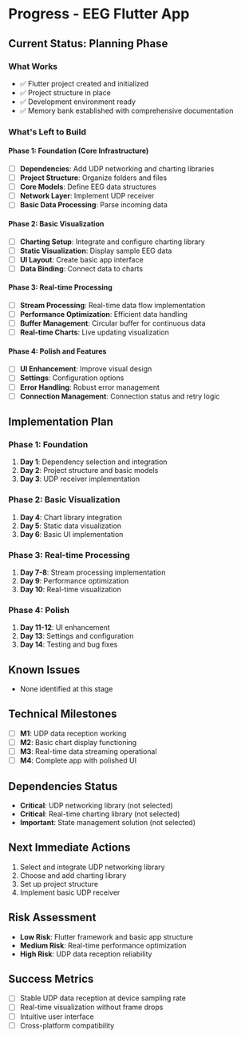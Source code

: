 # Progress - EEG Flutter App

## Current Status: Planning Phase

### What Works
- ✅ Flutter project created and initialized
- ✅ Project structure in place
- ✅ Development environment ready
- ✅ Memory bank established with comprehensive documentation

### What's Left to Build

#### Phase 1: Foundation (Core Infrastructure)
- [ ] **Dependencies**: Add UDP networking and charting libraries
- [ ] **Project Structure**: Organize folders and files
- [ ] **Core Models**: Define EEG data structures
- [ ] **Network Layer**: Implement UDP receiver
- [ ] **Basic Data Processing**: Parse incoming data

#### Phase 2: Basic Visualization
- [ ] **Charting Setup**: Integrate and configure charting library
- [ ] **Static Visualization**: Display sample EEG data
- [ ] **UI Layout**: Create basic app interface
- [ ] **Data Binding**: Connect data to charts

#### Phase 3: Real-time Processing
- [ ] **Stream Processing**: Real-time data flow implementation
- [ ] **Performance Optimization**: Efficient data handling
- [ ] **Buffer Management**: Circular buffer for continuous data
- [ ] **Real-time Charts**: Live updating visualization

#### Phase 4: Polish and Features
- [ ] **UI Enhancement**: Improve visual design
- [ ] **Settings**: Configuration options
- [ ] **Error Handling**: Robust error management
- [ ] **Connection Management**: Connection status and retry logic

## Implementation Plan

### Phase 1: Foundation
1. **Day 1**: Dependency selection and integration
2. **Day 2**: Project structure and basic models
3. **Day 3**: UDP receiver implementation

### Phase 2: Basic Visualization
1. **Day 4**: Chart library integration
2. **Day 5**: Static data visualization
3. **Day 6**: Basic UI implementation

### Phase 3: Real-time Processing
1. **Day 7-8**: Stream processing implementation
2. **Day 9**: Performance optimization
3. **Day 10**: Real-time visualization

### Phase 4: Polish
1. **Day 11-12**: UI enhancement
2. **Day 13**: Settings and configuration
3. **Day 14**: Testing and bug fixes

## Known Issues
- None identified at this stage

## Technical Milestones
- [ ] **M1**: UDP data reception working
- [ ] **M2**: Basic chart display functioning
- [ ] **M3**: Real-time data streaming operational
- [ ] **M4**: Complete app with polished UI

## Dependencies Status
- **Critical**: UDP networking library (not selected)
- **Critical**: Real-time charting library (not selected)
- **Important**: State management solution (not selected)

## Next Immediate Actions
1. Select and integrate UDP networking library
2. Choose and add charting library
3. Set up project structure
4. Implement basic UDP receiver

## Risk Assessment
- **Low Risk**: Flutter framework and basic app structure
- **Medium Risk**: Real-time performance optimization
- **High Risk**: UDP data reception reliability

## Success Metrics
- [ ] Stable UDP data reception at device sampling rate
- [ ] Real-time visualization without frame drops
- [ ] Intuitive user interface
- [ ] Cross-platform compatibility 